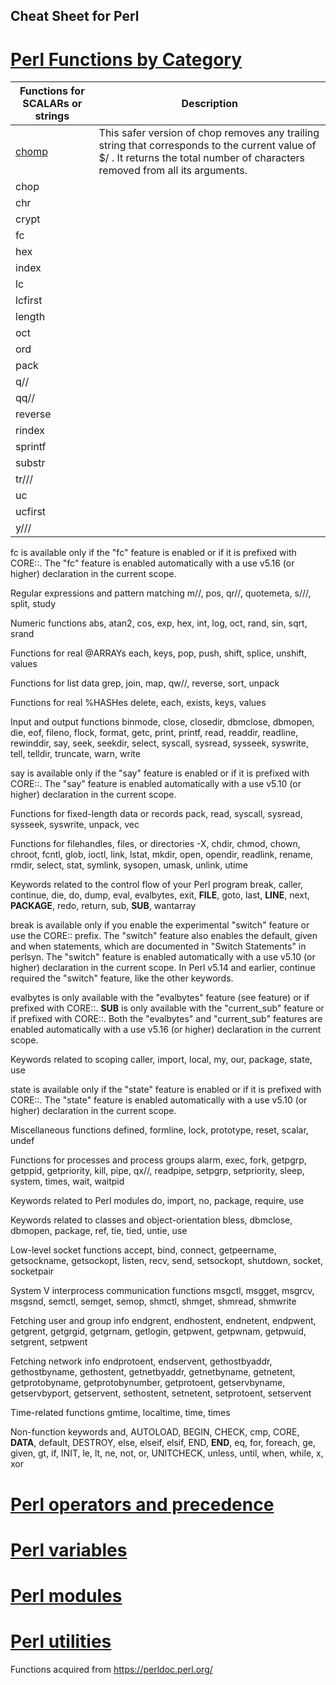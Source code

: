 ## Cheat Sheet for Perl


# [Perl Functions by Category](https://perldoc.perl.org/functions)


| Functions for SCALARs or strings  | Description |
| --- | --- |
| [chomp](https://perldoc.perl.org/functions/chomp)| This safer version of chop removes any trailing string that corresponds to the current value of $/ . It returns the total number of characters removed from all its arguments. 
| chop |   |
| chr |   |
| crypt |   |
| fc |   |
| hex |   |
| index |   |
| lc |   |
| lcfirst |   |
| length |   |
| oct |   |
| ord |   |
| pack |   |
| q// |   |
| qq// |   |
| reverse |   |
| rindex |   |
| sprintf |   |
| substr |   |
| tr/// |   |
| uc |   |
| ucfirst |   |
| y/// |   |

fc is available only if the "fc" feature is enabled or if it is prefixed with CORE::. The "fc" feature is enabled automatically with a use v5.16 (or higher) declaration in the current scope.

Regular expressions and pattern matching
m//, pos, qr//, quotemeta, s///, split, study

Numeric functions
abs, atan2, cos, exp, hex, int, log, oct, rand, sin, sqrt, srand

Functions for real @ARRAYs
each, keys, pop, push, shift, splice, unshift, values

Functions for list data
grep, join, map, qw//, reverse, sort, unpack

Functions for real %HASHes
delete, each, exists, keys, values

Input and output functions
binmode, close, closedir, dbmclose, dbmopen, die, eof, fileno, flock, format, getc, print, printf, read, readdir, readline, rewinddir, say, seek, seekdir, select, syscall, sysread, sysseek, syswrite, tell, telldir, truncate, warn, write

say is available only if the "say" feature is enabled or if it is prefixed with CORE::. The "say" feature is enabled automatically with a use v5.10 (or higher) declaration in the current scope.

Functions for fixed-length data or records
pack, read, syscall, sysread, sysseek, syswrite, unpack, vec

Functions for filehandles, files, or directories
-X, chdir, chmod, chown, chroot, fcntl, glob, ioctl, link, lstat, mkdir, open, opendir, readlink, rename, rmdir, select, stat, symlink, sysopen, umask, unlink, utime

Keywords related to the control flow of your Perl program
break, caller, continue, die, do, dump, eval, evalbytes, exit, __FILE__, goto, last, __LINE__, next, __PACKAGE__, redo, return, sub, __SUB__, wantarray

break is available only if you enable the experimental "switch" feature or use the CORE:: prefix. The "switch" feature also enables the default, given and when statements, which are documented in "Switch Statements" in perlsyn. The "switch" feature is enabled automatically with a use v5.10 (or higher) declaration in the current scope. In Perl v5.14 and earlier, continue required the "switch" feature, like the other keywords.

evalbytes is only available with the "evalbytes" feature (see feature) or if prefixed with CORE::. __SUB__ is only available with the "current_sub" feature or if prefixed with CORE::. Both the "evalbytes" and "current_sub" features are enabled automatically with a use v5.16 (or higher) declaration in the current scope.

Keywords related to scoping
caller, import, local, my, our, package, state, use

state is available only if the "state" feature is enabled or if it is prefixed with CORE::. The "state" feature is enabled automatically with a use v5.10 (or higher) declaration in the current scope.

Miscellaneous functions
defined, formline, lock, prototype, reset, scalar, undef

Functions for processes and process groups
alarm, exec, fork, getpgrp, getppid, getpriority, kill, pipe, qx//, readpipe, setpgrp, setpriority, sleep, system, times, wait, waitpid

Keywords related to Perl modules
do, import, no, package, require, use

Keywords related to classes and object-orientation
bless, dbmclose, dbmopen, package, ref, tie, tied, untie, use

Low-level socket functions
accept, bind, connect, getpeername, getsockname, getsockopt, listen, recv, send, setsockopt, shutdown, socket, socketpair

System V interprocess communication functions
msgctl, msgget, msgrcv, msgsnd, semctl, semget, semop, shmctl, shmget, shmread, shmwrite

Fetching user and group info
endgrent, endhostent, endnetent, endpwent, getgrent, getgrgid, getgrnam, getlogin, getpwent, getpwnam, getpwuid, setgrent, setpwent

Fetching network info
endprotoent, endservent, gethostbyaddr, gethostbyname, gethostent, getnetbyaddr, getnetbyname, getnetent, getprotobyname, getprotobynumber, getprotoent, getservbyname, getservbyport, getservent, sethostent, setnetent, setprotoent, setservent

Time-related functions
gmtime, localtime, time, times

Non-function keywords
and, AUTOLOAD, BEGIN, CHECK, cmp, CORE, __DATA__, default, DESTROY, else, elseif, elsif, END, __END__, eq, for, foreach, ge, given, gt, if, INIT, le, lt, ne, not, or, UNITCHECK, unless, until, when, while, x, xor


# [Perl operators and precedence](https://perldoc.perl.org/perlop)
# [Perl variables](https://perldoc.perl.org/variables)
# [Perl modules](https://perldoc.perl.org/modules)
# [Perl utilities](https://perldoc.perl.org/perlutil)


Functions acquired from https://perldoc.perl.org/
